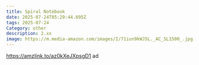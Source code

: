 ```yaml
---
title: Spiral Notebook
date: 2025-07-24T05:29:44.695Z
tags: 2025-07-24
Category: other
description: 2.xx
image: https://m.media-amazon.com/images/I/71iun9kWJ5L._AC_SL1500_.jpg
---
```

https://amzlink.to/az0kXeJXpsgD1 ad